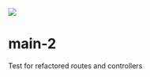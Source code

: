 <a href="https://codeclimate.com/github/krstphrrr/main-2/maintainability"><img src="https://api.codeclimate.com/v1/badges/db4556b455db518eeb16/maintainability" /></a>

# main-2

Test for refactored routes and controllers


